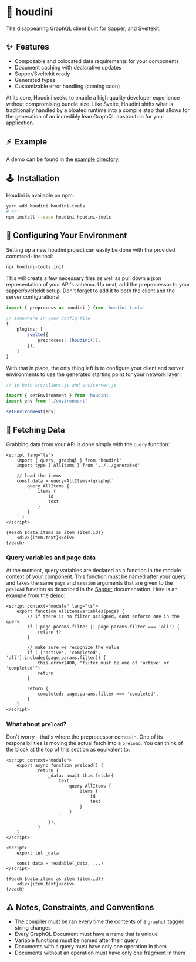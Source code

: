 # 🎩 houdini

The disappearing GraphQL client built for Sapper, and Sveltekit.

## ✨&nbsp;&nbsp;Features

-   Composable and colocated data requirements for your components
-   Document caching with declarative updates
-   Sapper/Sveltekit ready
-   Generated types
-   Customizable error handling (coming soon)

At its core, Houdini seeks to enable a high quality developer experience
without compromising bundle size. Like Svelte, Houdini shifts what is
traditionally handled by a bloated runtime into a compile step that allows
for the generation of an incredibly lean GraphQL abstraction for your application.

## ⚡&nbsp;&nbsp;Example

A demo can be found in the <a href='./example'>example directory.</a>

## 🕹️&nbsp;&nbsp;Installation

Houdini is available on npm:

```sh
yarn add houdini houdini-tools
# or
npm install --save houdini houdini-tools
```

## 🔧 Configuring Your Environment

Setting up a new houdini project can easily be done with the provided command-line tool:

```sh
npx houdini-tools init
```

This will create a few necessary files as well as pull down a json representation of
your API's schema. Up next, add the preprocessor to your sapper/sveltekit setup. Don't
forget to add it to both the client and the server configurations!

```typescript
import { preprocess as houdini } from 'houdini-tools'

// somewhere in your config file
{
    plugins: [
        svelte({
            preprocess: [houdini()],
        }),
    ]
}
```

With that in place, the only thing left is to configure your client and server environments
to use the generated starting point for your network layer:

```typescript
// in both src/client.js and src/server.js

import { setEnvironment } from 'houdini'
import env from './environment'

setEnvironment(env)
```

## 🚀 Fetching Data
 
Grabbing data from your API is done simply with the `query` function:

```svelte
<script lang="ts">
    import { query, graphql } from 'houdini'
    import type { AllItems } from '../../generated'

    // load the items
    const data = query<AllItems>(graphql`
        query AllItems {
            items {
                id
                text
            }
        }
    ` )
</script>

{#each $data.items as item (item.id)}
    <div>{item.text}</div>
{/each}

```

### Query variables and page data

At the moment, query variables are declared as a function in the module context of your component.
This function must be named after your query and takes the same `page` and `session` arguments
that are given to the `preload` function as described in the [Sapper](https://sapper.svelte.dev/docs#Pages) 
documentation. Here is an example from the [demo](./example):

```svelte
<script context="module" lang="ts">
    export function AllItemsVariables(page) {
        // if there is no filter assigned, dont enforce one in the query
        if (!page.params.filter || page.params.filter === 'all') {
            return {}
        }

        // make sure we recognize the value
        if (!['active', 'completed', 'all'].includes(page.params.filter)) {
            this.error(400, "filter must be one of 'active' or 'completed'")
            return
        }

        return {
            completed: page.params.filter === 'completed',
        }
    }
</script>
```





### What about `preload`?

Don't worry - that's where the preprocessor comes in. One of its responsibilities is moving the actual 
fetch into a `preload`. You can think of the block at the top of this section as equivalent to:

```svelte
<script context="module">
    export async function preload() {
            return {
                _data: await this.fetch({
                    text: `
                        query AllItems {
                            items {
                                id
                                text
                            }
                        }
                    ` 
                }),
            }
	}
</script>

<script>
    export let _data

    const data = readable(_data, ...)
</script>

{#each $data.items as item (item.id)}
    <div>{item.text}</div>
{/each}
```

## ⚠️ Notes, Constraints, and Conventions
- The compiler must be ran every time the contents of a `graphql` tagged string changes
- Every GraphQL Document must have a name that is unique
- Variable functions must be named after their query
- Documents with a query must have only one operation in them
- Documents without an operation must have only one fragment in them
